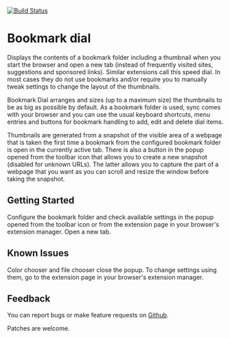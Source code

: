 [![Build Status](https://travis-ci.org/sblask/webextension-bookmark-dial.svg?branch=master)](https://travis-ci.org/sblask/webextension-bookmark-dial)

Bookmark dial
=============

Displays the contents of a bookmark folder including a thumbnail when you start
the browser and open a new tab (instead of frequently visited sites,
suggestions and sponsored links). Similar extensions call this speed dial. In
most cases they do not use bookmarks and/or require you to manually tweak
settings to change the layout of the thumbnails.

Bookmark Dial arranges and sizes (up to a maximum size) the thumbnails to be as
big as possible by default. As a bookmark folder is used, sync comes with your
browser and you can use the usual keyboard shortcuts, menu entries and buttons
for bookmark handling to add, edit and delete dial items.

Thumbnails are generated from a snapshot of the visible area of a webpage that
is taken the first time a bookmark from the configured bookmark folder is open
in the currently active tab. There is also a button in the popup opened from
the toolbar icon that allows you to create a new snapshot (disabled for unknown
URLs). The latter allows you to capture the part of a webpage that you want as
you can scroll and resize the window before taking the snapshot.

Getting Started
---------------

Configure the bookmark folder and check available settings in the popup opened
from the toolbar icon or from the extension page in your browser's extension
manager. Open a new tab.

Known Issues
------------

Color chooser and file chooser close the popup. To change settings using them,
go to the extension page in your browser's extension manager.

Feedback
--------

You can report bugs or make feature requests on
[Github](https://github.com/sblask/webextension-bookmark-dial).

Patches are welcome.
